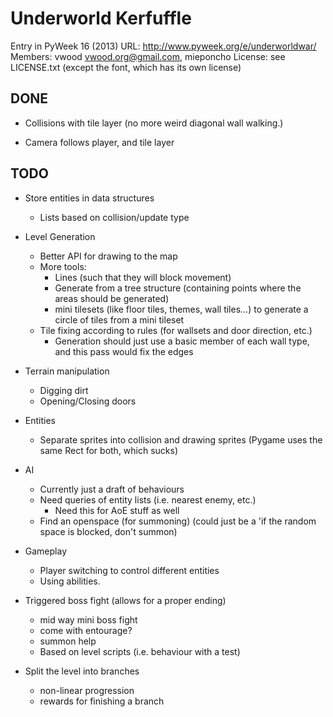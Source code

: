 Underworld Kerfuffle
====================

Entry in PyWeek 16 (2013)
URL: http://www.pyweek.org/e/underworldwar/
Members: vwood <vwood.org@gmail.com>, mieponcho
License: see LICENSE.txt (except the font, which has its own license)


DONE
----

* Collisions with tile layer (no more weird diagonal wall walking.)

* Camera follows player, and tile layer

TODO
----

* Store entities in data structures
  - Lists based on collision/update type

* Level Generation
  - Better API for drawing to the map
  - More tools:
    - Lines (such that they will block movement)
    - Generate from a tree structure (containing points where the areas should be generated)
    - mini tilesets (like floor tiles, themes, wall tiles...) to generate a circle of tiles from a mini tileset
  - Tile fixing according to rules (for wallsets and door direction, etc.)
    - Generation should just use a basic member of each wall type, and this pass would fix the edges
  
* Terrain manipulation
  - Digging dirt
  - Opening/Closing doors
  
* Entities
  - Separate sprites into collision and drawing sprites (Pygame uses the same Rect for both, which sucks)
  
* AI
  - Currently just a draft of behaviours
  - Need queries of entity lists (i.e. nearest enemy, etc.)
    - Need this for AoE stuff as well
  - Find an openspace (for summoning) (could just be a 'if the random space is blocked, don't summon)
  
* Gameplay
  - Player switching to control different entities
  - Using abilities.
  
* Triggered boss fight (allows for a proper ending)
  - mid way mini boss fight
  - come with entourage?
  - summon help
  - Based on level scripts (i.e. behaviour with a test)

* Split the level into branches
  - non-linear progression
  - rewards for finishing a branch

